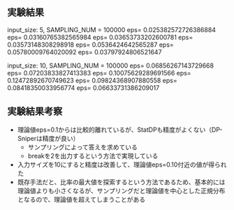 ## 実験結果
input_size: 5, SAMPLING_NUM = 100000
eps= 0.025382572726386884
eps= 0.03160765382565984
eps= 0.03653733202600781
eps= 0.03573148308298918
eps= 0.0536424642565287
eps= 0.05780009764020092
eps= 0.03797924806521647

input_size: 10, SAMPLING_NUM = 100000
eps= 0.06856267143729668
eps= 0.07203833827413383
eps= 0.10075629289691566
eps= 0.12472892670749623
eps= 0.09824368907880558
eps= 0.08418350033956774
eps= 0.06633731386209017

## 実験結果考察
- 理論値eps=0.1からは比較的離れているが、StatDPも精度がよくない（DP-Sniperは精度が良い）
    - サンプリングによって答えを求めている
    - breakを2を出力するという方法で実現している
- 入力サイズを10にすると精度は改善して、理論値eps=0.10付近の値が得られた
- 既存手法だと、比率の最大値を探索するという方法であるため、基本的には理論値よりも小さくなるが、サンプリングだと理論値を中心とした正規分布となるので、理論値を超えてしまうことがある
